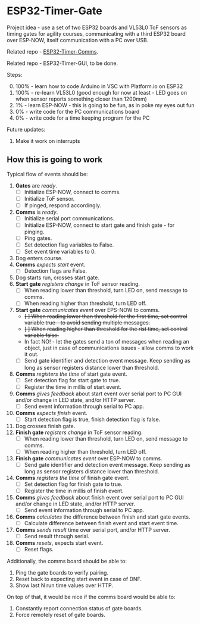 # ESP32-Timer-Gate

Project idea - use a set of two ESP32 boards and VL53L0 ToF sensors as timing gates for agility courses, communicating with a third ESP32 board over ESP-NOW, itself communication with a PC over USB.

Related repo - [ESP32-Timer-Comms](https://github.com/pawel-0skill/ESP32-Timer-Comms).

Related repo - ESP32-Timer-GUI, to be done.

Steps:

0. 100% - learn how to code Arduino in VSC with Platform.io on ESP32
1. 100% - re-learn VL53L0 (good enough for now at least - LED goes on when sensor reports something closer than 1200mm)
2. 1% - learn ESP-NOW - this is going to be fun, as in poke my eyes out fun
3. 0% - write code for the PC communications board
4. 0% - write code for a time keeping program for the PC

Future updates:

1. Make it work on interrupts

## How this is going to work

Typical flow of events should be:

1. __Gates__ are _ready_.
   - [ ] Initialize ESP-NOW, connect to comms.
   - [ ] Initialize ToF sensor.
   - [ ] If pinged, respond accordingly.
2. __Comms__ is _ready_.
   - [ ] Initialize serial port communications.
   - [ ] Initialize ESP-NOW, connect to start gate and finish gate - for pinging.
   - [ ] Ping gates.
   - [ ] Set detection flag variables to False.
   - [ ] Set event time variables to 0.
3. Dog enters course.
4. __Comms__ _expects start_ event.
   - [ ] Detection flags are False.
5. Dog starts run, crosses start gate.
6. __Start gate__ _registers change_ in ToF sensor reading.
   - [ ] When reading lower than threshold, turn LED on, send message to comms.
   - [ ] When reading higher than threshold, turn LED off.
7. __Start gate__ _communicates event_ over EPS-NOW to comms.
   - ~~[ ] When reading lower than threshold for the first time, set control variable true - to avoid sending multiple messages.~~
   - ~~[ ] When reading higher than threshold for the rist time, set control variable false.~~
   - In fact NO! - let the gates send a ton of messages when reading an object, just in case of communications issues - allow comms to work it out.
   - [ ] Send gate identifier and detection event message. Keep sending as long as sensor registers distance lower than threshold.
8. __Comms__ _registers the time_ of start gate event.
   - [ ] Set detection flag for start gate to true.
   - [ ] Register the time in millis of start event.
9. __Comms__ _gives feedback_ about start event over serial port to PC GUI and/or change in LED state, and/or HTTP server.
   - [ ] Send event information through serial to PC app.
10. __Comms__ _expects finish_ event.
    - [ ] Start detection flag is true, finish detection flag is false.
11. Dog crosses finish gate.
12. __Finish gate__ _registers change_ in ToF sensor reading.
    - [ ] When reading lower than threshold, turn LED on, send message to comms.
    - [ ] When reading higher than threshold, turn LED off.
13. __Finish gate__ _communicates event_ over ESP-NOW to comms.
    - [ ] Send gate identifier and detection event message. Keep sending as long as sensor registers distance lower than threshold.
14. __Comms__ _registers the time_ of finish gate event.
    - [ ] Set detection flag for finish gate to true.
    - [ ] Register the time in millis of finish event.
15. __Comms__ _gives feedback_ about finish event over serial port to PC GUI and/or change in LED state, and/or HTTP server.
    - [ ] Send event information through serial to PC app.
16. __Comms__ _calculates_ the difference between finish and start gate events.
    - [ ] Calculate difference between finish event and start event time.
17. __Comms__ _sends result_ time over serial port, and/or HTTP server.
    - [ ] Send result through serial.
18. __Comms__ _resets_, expects start event.
    - [ ] Reset flags.

Additionally, the comms board should be able to:

1. Ping the gate boards to verify pairing.
2. Reset back to expecting start event in case of DNF.
3. Show last N run time values over HTTP.

On top of that, it would be nice if the comms board would be able to:

1. Constantly report connection status of gate boards.
2. Force remotely reset of gate boards.

